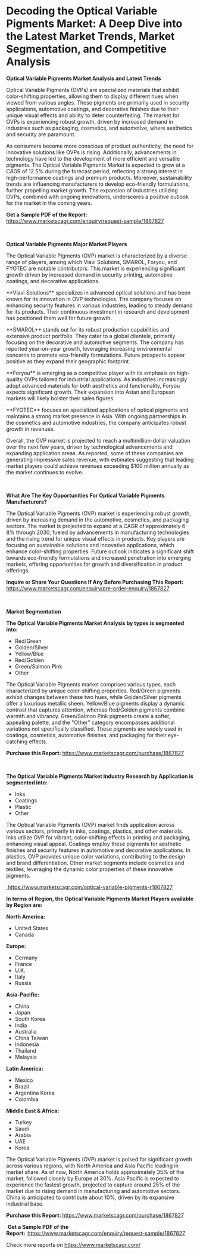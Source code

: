 <p><h1>Decoding the Optical Variable Pigments Market: A Deep Dive into the Latest Market Trends, Market Segmentation, and Competitive Analysis</h1></p><p><strong>Optical Variable Pigments Market Analysis and Latest Trends</strong></p>
<p><p>Optical Variable Pigments (OVPs) are specialized materials that exhibit color-shifting properties, allowing them to display different hues when viewed from various angles. These pigments are primarily used in security applications, automotive coatings, and decorative finishes due to their unique visual effects and ability to deter counterfeiting. The market for OVPs is experiencing robust growth, driven by increased demand in industries such as packaging, cosmetics, and automotive, where aesthetics and security are paramount.</p><p>As consumers become more conscious of product authenticity, the need for innovative solutions like OVPs is rising. Additionally, advancements in technology have led to the development of more efficient and versatile pigments. The Optical Variable Pigments Market is expected to grow at a CAGR of 12.5% during the forecast period, reflecting a strong interest in high-performance coatings and premium products. Moreover, sustainability trends are influencing manufacturers to develop eco-friendly formulations, further propelling market growth. The expansion of industries utilizing OVPs, combined with ongoing innovations, underscores a positive outlook for the market in the coming years.</p></p>
<p><strong>Get a Sample PDF of the Report:&nbsp;</strong> <a href="https://www.marketscagr.com/enquiry/request-sample/1867827?utm_campaign=3550&utm_medium=2&utm_source=Github&utm_content=ia&utm_term=03042025&utm_id=optical-variable-pigments">https://www.marketscagr.com/enquiry/request-sample/1867827</a></p>
<p>&nbsp;</p>
<p><strong>Optical Variable Pigments Major Market Players</strong></p>
<p><p>The Optical Variable Pigments (OVP) market is characterized by a diverse range of players, among which Viavi Solutions, SMAROL, Foryou, and FYOTEC are notable contributors. This market is experiencing significant growth driven by increased demand in security printing, automotive coatings, and decorative applications.</p><p>**Viavi Solutions** specializes in advanced optical solutions and has been known for its innovation in OVP technologies. The company focuses on enhancing security features in various industries, leading to steady demand for its products. Their continuous investment in research and development has positioned them well for future growth.</p><p>**SMAROL** stands out for its robust production capabilities and extensive product portfolio. They cater to a global clientele, primarily focusing on the decorative and automotive segments. The company has reported year-on-year growth, leveraging increasing environmental concerns to promote eco-friendly formulations. Future prospects appear positive as they expand their geographic footprint.</p><p>**Foryou** is emerging as a competitive player with its emphasis on high-quality OVPs tailored for industrial applications. As industries increasingly adopt advanced materials for both aesthetics and functionality, Foryou expects significant growth. Their expansion into Asian and European markets will likely bolster their sales figures.</p><p>**FYOTEC** focuses on specialized applications of optical pigments and maintains a strong market presence in Asia. With ongoing partnerships in the cosmetics and automotive industries, the company anticipates robust growth in revenues.</p><p>Overall, the OVP market is projected to reach a multimillion-dollar valuation over the next few years, driven by technological advancements and expanding application areas. As reported, some of these companies are generating impressive sales revenue, with estimates suggesting that leading market players could achieve revenues exceeding $100 million annually as the market continues to evolve.</p></p>
<p>&nbsp;</p>
<p><strong>What Are The Key Opportunities For Optical Variable Pigments Manufacturers?</strong></p>
<p><p>The Optical Variable Pigments (OVP) market is experiencing robust growth, driven by increasing demand in the automotive, cosmetics, and packaging sectors. The market is projected to expand at a CAGR of approximately 6-8% through 2030, fueled by advancements in manufacturing technologies and the rising trend for unique visual effects in products. Key players are focusing on sustainable solutions and innovative applications, which enhance color-shifting properties. Future outlook indicates a significant shift towards eco-friendly formulations and increased penetration into emerging markets, offering opportunities for growth and diversification in product offerings.</p></p>
<p><strong>Inquire or Share Your Questions If Any Before Purchasing This Report:</strong> <a href="https://www.marketscagr.com/enquiry/pre-order-enquiry/1867827?utm_campaign=3550&utm_medium=2&utm_source=Github&utm_content=ia&utm_term=03042025&utm_id=optical-variable-pigments">https://www.marketscagr.com/enquiry/pre-order-enquiry/1867827</a></p>
<p>&nbsp;</p>
<p><strong>Market Segmentation</strong></p>
<p><strong>The Optical Variable Pigments Market Analysis by types is segmented into:</strong></p>
<p><ul><li>Red/Green</li><li>Golden/Silver</li><li>Yellow/Blue</li><li>Red/Golden</li><li>Green/Salmon Pink</li><li>Other</li></ul></p>
<p><p>The Optical Variable Pigments market comprises various types, each characterized by unique color-shifting properties. Red/Green pigments exhibit changes between these two hues, while Golden/Silver pigments offer a luxurious metallic sheen. Yellow/Blue pigments display a dynamic contrast that captures attention, whereas Red/Golden pigments combine warmth and vibrancy. Green/Salmon Pink pigments create a softer, appealing palette, and the "Other" category encompasses additional variations not specifically classified. These pigments are widely used in coatings, cosmetics, automotive finishes, and packaging for their eye-catching effects.</p></p>
<p><strong>Purchase this Report:&nbsp;</strong><a href="https://www.marketscagr.com/purchase/1867827?utm_campaign=3550&utm_medium=2&utm_source=Github&utm_content=ia&utm_term=03042025&utm_id=optical-variable-pigments">https://www.marketscagr.com/purchase/1867827</a></p>
<p>&nbsp;</p>
<p><strong>The Optical Variable Pigments Market Industry Research by Application is segmented into:</strong></p>
<p><ul><li>Inks</li><li>Coatings</li><li>Plastic</li><li>Other</li></ul></p>
<p><p>The Optical Variable Pigments (OVP) market finds application across various sectors, primarily in inks, coatings, plastics, and other materials. Inks utilize OVP for vibrant, color-shifting effects in printing and packaging, enhancing visual appeal. Coatings employ these pigments for aesthetic finishes and security features in automotive and decorative applications. In plastics, OVP provides unique color variations, contributing to the design and brand differentiation. Other market segments include cosmetics and textiles, leveraging the dynamic color properties of these innovative pigments.</p></p>
<p><a href="https://www.marketscagr.com/optical-variable-pigments-r1867827?utm_campaign=3550&utm_medium=2&utm_source=Github&utm_content=ia&utm_term=03042025&utm_id=optical-variable-pigments">&nbsp;https://www.marketscagr.com/optical-variable-pigments-r1867827</a></p>
<p><strong>In terms of Region, the Optical Variable Pigments Market Players available by Region are:</strong></p>
<p>
    <p> <strong> North America: </strong>
        <ul>
            <li>United States</li>
            <li>Canada</li>
        </ul>
        </p> 
    <p> <strong> Europe: </strong>
        <ul>
            <li>Germany</li>
            <li>France</li>
            <li>U.K.</li>
            <li>Italy</li>
            <li>Russia</li>
        </ul>
        </p> 
    <p> <strong> Asia-Pacific: </strong>
        <ul>
            <li>China</li>
            <li>Japan</li>
            <li>South Korea</li>
            <li>India</li>
            <li>Australia</li>
            <li>China Taiwan</li>
            <li>Indonesia</li>
            <li>Thailand</li>
            <li>Malaysia</li>
        </ul>
        </p> 
    <p> <strong> Latin America: </strong>
        <ul>
            <li>Mexico</li>
            <li>Brazil</li>
            <li>Argentina Korea</li>
            <li>Colombia</li>
        </ul>
        </p> 
    <p> <strong> Middle East & Africa: </strong>
        <ul>
            <li>Turkey</li>
            <li>Saudi</li>
            <li>Arabia</li>
            <li>UAE</li>
            <li>Korea</li>
        </ul>
    </p>
    </p>
<p><p>The Optical Variable Pigments (OVP) market is poised for significant growth across various regions, with North America and Asia Pacific leading in market share. As of now, North America holds approximately 35% of the market, followed closely by Europe at 30%. Asia Pacific is expected to experience the fastest growth, projected to capture around 25% of the market due to rising demand in manufacturing and automotive sectors. China is anticipated to contribute about 10%, driven by its expansive industrial base.</p></p>
<p><strong>Purchase this Report: </strong><a href="https://www.marketscagr.com/purchase/1867827?utm_campaign=3550&utm_medium=2&utm_source=Github&utm_content=ia&utm_term=03042025&utm_id=optical-variable-pigments">https://www.marketscagr.com/purchase/1867827</a></p>
<p>&nbsp;<strong>Get a Sample PDF of the Report:&nbsp;&nbsp;</strong><a href="https://www.marketscagr.com/enquiry/request-sample/1867827?utm_campaign=3550&utm_medium=2&utm_source=Github&utm_content=ia&utm_term=03042025&utm_id=optical-variable-pigments">https://www.marketscagr.com/enquiry/request-sample/1867827</a></p>
<p><strong></strong></p>
<p>Check more reports on <a href="https://www.marketscagr.com/?utm_campaign=3550&utm_medium=2&utm_source=Github&utm_content=ia&utm_term=03042025&utm_id=optical-variable-pigments">https://www.marketscagr.com/</a></p>